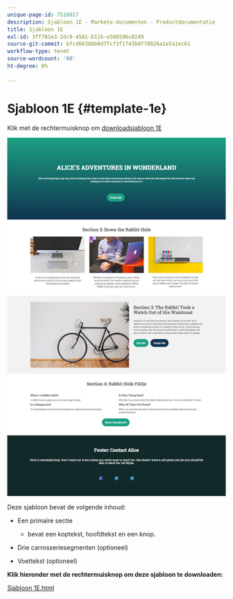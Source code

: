 ```yaml
---
unique-page-id: 7516017
description: Sjabloon 1E - Marketo-documenten - Productdocumentatie
title: Sjabloon 1E
exl-id: 3ff781e3-2dc9-4581-b116-e588596c0249
source-git-commit: bfcd66388b0d77cf3f1743b0778026a1e5a1ec61
workflow-type: tm+mt
source-wordcount: '60'
ht-degree: 0%

---
```


# Sjabloon 1E {#template-1e}

Klik met de rechtermuisknop om [downloadsjabloon 1E](https://experienceleague.adobe.com/landing/marketo/lp-templates/template-1e.html)

![](assets/image2015-5-29-9-3a14-3a40.png)

Deze sjabloon bevat de volgende inhoud:

* Een primaire sectie

   * bevat een koptekst, hoofdtekst en een knop.

* Drie carrosseriesegmenten (optioneel)
* Voettekst (optioneel)

**Klik hieronder met de rechtermuisknop om deze sjabloon te downloaden:**

[Sjabloon 1E.html](https://experienceleague.adobe.com/landing/marketo/lp-templates/template-1e.html)
